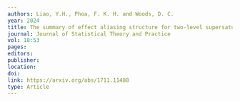```yaml
---
authors: Liao, Y.H., Phoa, F. K. H. and Woods, D. C. 
year: 2024 
title: The summary of effect aliasing structure for two-level supersaturated and factorial designs 
journal: Journal of Statistical Theory and Practice 
vol: 18:53
pages: 
editors: 
publisher: 
location: 
doi: 
link: https://arxiv.org/abs/1711.11488 
type: Article
---
```

 
